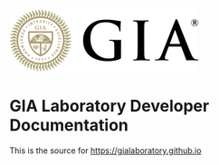![GIA](/static/gia-logo.svg)

# GIA Laboratory Developer Documentation

This is the source for https://gialaboratory.github.io





